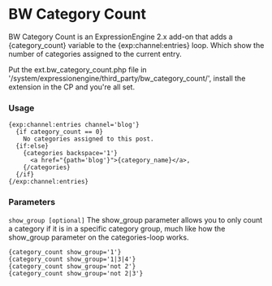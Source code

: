 # BW Category Count

BW Category Count is an ExpressionEngine 2.x add-on that adds a {category_count} variable to the {exp:channel:entries} loop. Which show the number of categories assigned to the current entry.

Put the ext.bw_category_count.php file in '/system/expressionengine/third_party/bw_category_count/', install the extension in the CP and you're all set.

### Usage

    {exp:channel:entries channel='blog'}
      {if category_count == 0}
        No categories assigned to this post.
      {if:else}
        {categories backspace='1'}
          <a href="{path='blog'}">{category_name}</a>, 
        {/categories}
      {/if}
    {/exp:channel:entries}

### Parameters

`show_group [optional]` The show\_group parameter allows you to only count a category if it is in a specific category group, much like how the show\_group parameter on the categories-loop works.

    {category_count show_group='1'}
    {category_count show_group='1|3|4'}
    {category_count show_group='not 2'}
    {category_count show_group='not 2|3'}